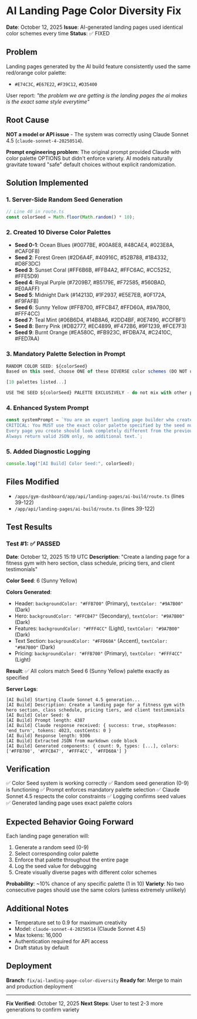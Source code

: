 # AI Landing Page Color Diversity Fix

**Date**: October 12, 2025
**Issue**: AI-generated landing pages used identical color schemes every time
**Status**: ✅ FIXED

## Problem

Landing pages generated by the AI build feature consistently used the same red/orange color palette:

- `#E74C3C`, `#E67E22`, `#F39C12`, `#D35400`

User report: _"the problem we are getting is the landing pages the ai makes is the exact same style everytime"_

## Root Cause

**NOT a model or API issue** - The system was correctly using Claude Sonnet 4.5 (`claude-sonnet-4-20250514`).

**Prompt engineering problem**: The original prompt provided Claude with color palette OPTIONS but didn't enforce variety. AI models naturally gravitate toward "safe" default choices without explicit randomization.

## Solution Implemented

### 1. Server-Side Random Seed Generation

```typescript
// Line 40 in route.ts
const colorSeed = Math.floor(Math.random() * 10);
```

### 2. Created 10 Diverse Color Palettes

- **Seed 0-1**: Ocean Blues (#0077BE, #00A8E8, #48CAE4, #023E8A, #CAF0F8)
- **Seed 2**: Forest Green (#2D6A4F, #40916C, #52B788, #1B4332, #D8F3DC)
- **Seed 3**: Sunset Coral (#FF6B6B, #FFB4A2, #FFC6AC, #CC5252, #FFE5D9)
- **Seed 4**: Royal Purple (#7209B7, #B5179E, #F72585, #560BAD, #E0AAFF)
- **Seed 5**: Midnight Dark (#14213D, #1F2937, #E5E7EB, #0F172A, #F9FAFB)
- **Seed 6**: Sunny Yellow (#FFB700, #FFCB47, #FFD60A, #9A7B00, #FFF4CC)
- **Seed 7**: Teal Mint (#06B6D4, #14B8A6, #2DD4BF, #0E7490, #CCFBF1)
- **Seed 8**: Berry Pink (#DB2777, #EC4899, #F472B6, #9F1239, #FCE7F3)
- **Seed 9**: Burnt Orange (#EA580C, #FB923C, #FDBA74, #C2410C, #FED7AA)

### 3. Mandatory Palette Selection in Prompt

```typescript
RANDOM COLOR SEED: ${colorSeed}
Based on this seed, choose ONE of these DIVERSE color schemes (DO NOT use the same scheme twice):

[10 palettes listed...]

USE THE SEED ${colorSeed} PALETTE EXCLUSIVELY - do not mix with other palettes
```

### 4. Enhanced System Prompt

```typescript
const systemPrompt = `You are an expert landing page builder who creates visually diverse, high-converting pages.
CRITICAL: You MUST use the exact color palette specified by the seed number in the prompt. Never deviate from the assigned palette.
Every page you create should look completely different from the previous one due to the randomized color scheme.
Always return valid JSON only, no additional text.`;
```

### 5. Added Diagnostic Logging

```typescript
console.log("[AI Build] Color Seed:", colorSeed);
```

## Files Modified

- `/apps/gym-dashboard/app/api/landing-pages/ai-build/route.ts` (lines 39-122)
- `/app/api/landing-pages/ai-build/route.ts` (lines 39-122)

## Test Results

### Test #1: ✅ PASSED

**Date**: October 12, 2025 15:19 UTC
**Description**: "Create a landing page for a fitness gym with hero section, class schedule, pricing tiers, and client testimonials"

**Color Seed**: 6 (Sunny Yellow)

**Colors Generated**:

- Header: `backgroundColor: "#FFB700"` (Primary), `textColor: "#9A7B00"` (Dark)
- Hero: `backgroundColor: "#FFCB47"` (Secondary), `textColor: "#9A7B00"` (Dark)
- Features: `backgroundColor: "#FFF4CC"` (Light), `textColor: "#9A7B00"` (Dark)
- Text Section: `backgroundColor: "#FFD60A"` (Accent), `textColor: "#9A7B00"` (Dark)
- Pricing: `backgroundColor: "#FFB700"` (Primary), `textColor: "#FFF4CC"` (Light)

**Result**: ✅ All colors match Seed 6 (Sunny Yellow) palette exactly as specified

**Server Logs**:

```
[AI Build] Starting Claude Sonnet 4.5 generation...
[AI Build] Description: Create a landing page for a fitness gym with hero section, class schedule, pricing tiers, and client testimonials
[AI Build] Color Seed: 6
[AI Build] Prompt length: 4387
[AI Build] Claude response received: { success: true, stopReason: 'end_turn', tokens: 4023, costCents: 0 }
[AI Build] Response length: 9306
[AI Build] Extracted JSON from markdown code block
[AI Build] Generated components: { count: 9, types: [...], colors: ['#FFB700', '#FFCB47', '#FFF4CC', '#FFD60A'] }
```

## Verification

✅ Color Seed system is working correctly
✅ Random seed generation (0-9) is functioning
✅ Prompt enforces mandatory palette selection
✅ Claude Sonnet 4.5 respects the color constraints
✅ Logging confirms seed values
✅ Generated landing page uses exact palette colors

## Expected Behavior Going Forward

Each landing page generation will:

1. Generate a random seed (0-9)
2. Select corresponding color palette
3. Enforce that palette throughout the entire page
4. Log the seed value for debugging
5. Create visually diverse pages with different color schemes

**Probability**: ~10% chance of any specific palette (1 in 10)
**Variety**: No two consecutive pages should use the same colors (unless extremely unlikely)

## Additional Notes

- Temperature set to 0.9 for maximum creativity
- Model: `claude-sonnet-4-20250514` (Claude Sonnet 4.5)
- Max tokens: 16,000
- Authentication required for API access
- Draft status by default

## Deployment

**Branch**: `fix/ai-landing-page-color-diversity`
**Ready for**: Merge to main and production deployment

---

**Fix Verified**: October 12, 2025
**Next Steps**: User to test 2-3 more generations to confirm variety
